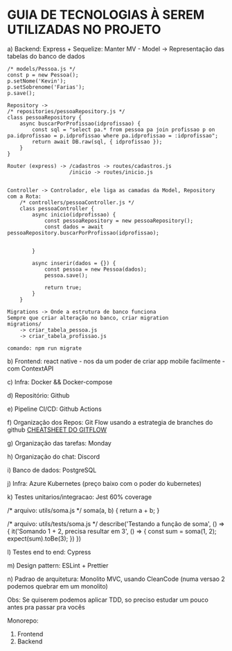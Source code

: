 # GUIA DE TECNOLOGIAS À SEREM UTILIZADAS NO PROJETO

a) Backend: Express + Sequelize:
Manter MV - 
    Model -> Representação das tabelas do banco de dados

    /* models/Pessoa.js */
    const p = new Pessoa();
    p.setNome('Kevin');
    p.setSobrenome('Farias');
    p.save();

    Repository -> 
    /* repositories/pessoaRepository.js */
    class pessoaRepository {
        async buscarPorProfissao(idprofissao) {
            const sql = "select pa.* from pessoa pa join profissao p on pa.idprofissao = p.idprofissao where pa.idprofissao = :idprofissao";
            return await DB.raw(sql, { idprofissao });
        }
    }

    Router (express) -> /cadastros -> routes/cadastros.js
                        /inicio -> routes/inicio.js


    Controller -> Controlador, ele liga as camadas da Model, Repository com a Rota:
        /* controllers/pessoaController.js */
        class pessoaController {
            async inicio(idprofissao) {
                const pessoaRepository = new pessoaRepository();
                const dados = await pessoaRepository.buscarPorProfissao(idprofissao);

                
            }

            async inserir(dados = {}) {
                const pessoa = new Pessoa(dados);
                pessoa.save();

                return true;
            }
        }

    Migrations -> Onde a estrutura de banco funciona
    Sempre que criar alteração no banco, criar migration
    migrations/
        -> criar_tabela_pessoa.js
        -> criar_tabela_profissao.js

    comando: npm run migrate

b) Frontend: react native - nos da um poder de criar app mobile facilmente - com ContextAPI

c) Infra: Docker && Docker-compose

d) Repositório: Github

e) Pipeline CI/CD: Github Actions

f) Organização dos Repos: Git Flow usando a estrategia de branches do github
[CHEATSHEET DO GITFLOW](https://danielkummer.github.io/git-flow-cheatsheet/index.pt_BR.html)

g) Organização das tarefas: Monday

h) Organização do chat: Discord

i) Banco de dados: PostgreSQL

j) Infra: Azure Kubernetes (preço baixo com o poder do kubernetes)

k) Testes unitarios/integracao: Jest
60% coverage

/* arquivo: utils/soma.js */
soma(a, b) {
    return a + b;
}

/* arquivo: utils/tests/soma.js */
describe('Testando a função de soma', () => {
    it('Somando 1 + 2, precisa resultar em 3', () => {
        const sum = soma(1, 2);
        expect(sum).toBe(3);
    })
})

l) Testes end to end: Cypress

m) Design pattern: ESLint + Prettier

n) Padrao de arquitetura: Monolito MVC, usando CleanCode 
(numa versao 2 podemos quebrar em um monolito)

Obs: Se quiserem podemos aplicar TDD, so preciso estudar um pouco antes pra passar pra vocês

Monorepo:
1. Frontend
2. Backend